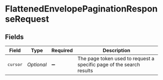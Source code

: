 # FlattenedEnvelopePaginationResponseRequest


## Fields

| Field                                                                | Type                                                                 | Required                                                             | Description                                                          |
| -------------------------------------------------------------------- | -------------------------------------------------------------------- | -------------------------------------------------------------------- | -------------------------------------------------------------------- |
| `cursor`                                                             | *Optional<String>*                                                   | :heavy_minus_sign:                                                   | The page token used to request a specific page of the search results |